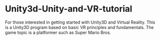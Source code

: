 # Unity3d-Unity-and-VR-tutorial
For those interested in getting started with Unity3D and Virtual Reality.  This is a Unity3D program based on basic VR principles and fundamentals. The game topic is a platformer such as Super Mario Bros.
